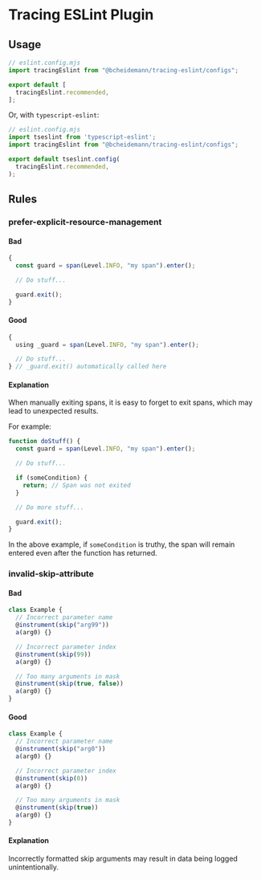 # Tracing ESLint Plugin

## Usage

```js
// eslint.config.mjs
import tracingEslint from "@bcheidemann/tracing-eslint/configs";

export default [
  tracingEslint.recommended,
];
```

Or, with `typescript-eslint`:

```ts
// eslint.config.mjs
import tseslint from 'typescript-eslint';
import tracingEslint from "@bcheidemann/tracing-eslint/configs";

export default tseslint.config(
  tracingEslint.recommended,
);
```

## Rules

### prefer-explicit-resource-management

#### Bad

```ts
{
  const guard = span(Level.INFO, "my span").enter();

  // Do stuff...

  guard.exit();
}
```

#### Good

```ts
{
  using _guard = span(Level.INFO, "my span").enter();

  // Do stuff...
} // _guard.exit() automatically called here
```

#### Explanation

When manually exiting spans, it is easy to forget to exit spans, which may lead
to unexpected results.

For example:

```ts
function doStuff() {
  const guard = span(Level.INFO, "my span").enter();

  // Do stuff...

  if (someCondition) {
    return; // Span was not exited
  }

  // Do more stuff...

  guard.exit();
}
```

In the above example, if `someCondition` is truthy, the span will remain entered
even after the function has returned.

### invalid-skip-attribute

#### Bad

```ts
class Example {
  // Incorrect parameter name
  @instrument(skip("arg99"))
  a(arg0) {}

  // Incorrect parameter index
  @instrument(skip(99))
  a(arg0) {}

  // Too many arguments in mask
  @instrument(skip(true, false))
  a(arg0) {}
}
```

#### Good

```ts
class Example {
  // Incorrect parameter name
  @instrument(skip("arg0"))
  a(arg0) {}

  // Incorrect parameter index
  @instrument(skip(0))
  a(arg0) {}

  // Too many arguments in mask
  @instrument(skip(true))
  a(arg0) {}
}
```

#### Explanation

Incorrectly formatted skip arguments may result in data being logged unintentionally.
